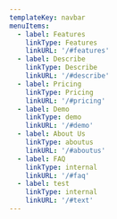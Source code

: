 ```yaml
---
templateKey: navbar
menuItems:
  - label: Features
    linkType: Features
    linkURL: '/#features'
  - label: Describe
    linkType: Describe
    linkURL: '/#describe'
  - label: Pricing
    linkType: Pricing
    linkURL: '/#pricing'
  - label: Demo
    linkType: demo
    linkURL: '/#demo'
  - label: About Us
    linkType: aboutus
    linkURL: '/#aboutus'
  - label: FAQ
    linkType: internal
    linkURL: '/#faq'
  - label: test
    linkType: internal
    linkURL: '/#text'
---
```


